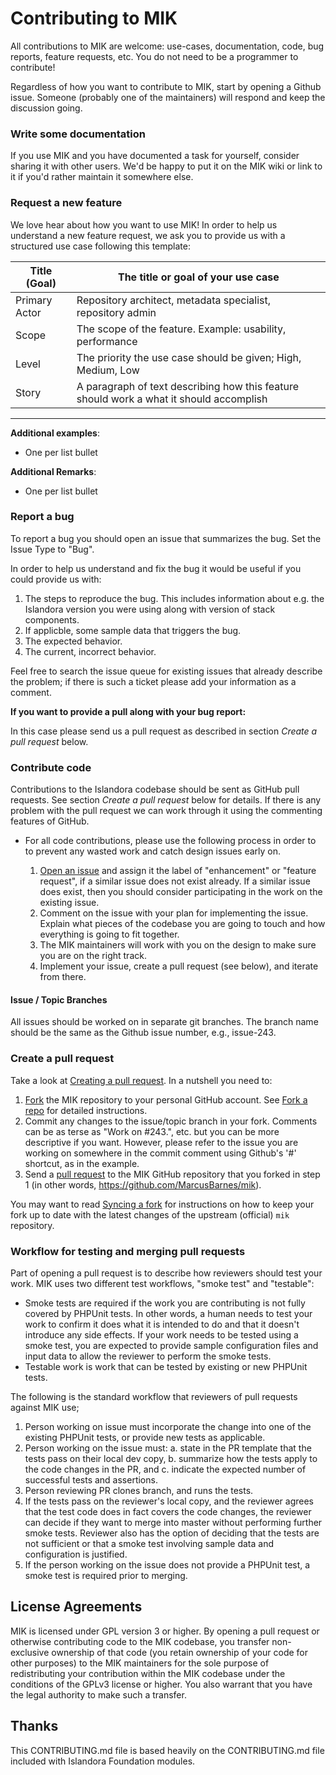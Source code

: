 # Contributing to MIK

All contributions to MIK are welcome: use-cases, documentation, code, bug reports, feature requests, etc. You do not need to be a programmer to contribute!

Regardless of how you want to contribute to MIK, start by opening a Github issue. Someone (probably one of the maintainers) will respond and keep the discussion going.

### Write some documentation

If you use MIK and you have documented a task for yourself, consider sharing it with other users. We'd be happy to put it on the MIK wiki or link to it if you'd rather maintain it somewhere else.

### Request a new feature

We love hear about how you want to use MIK! In order to help us understand a new feature request, we ask you to provide us with a structured use case following this template:

| Title (Goal)  | The title or goal of your use case                            |
--------------- |------------------------------------                           |
| Primary Actor | Repository architect, metadata specialist, repository admin   |
| Scope         | The scope of the feature. Example: usability, performance     |
| Level         | The priority the use case should be given; High, Medium, Low  |
| Story         | A paragraph of text describing how this feature should work a what it should accomplish |

***

**Additional examples**:
* One per list bullet

**Additional Remarks**:
* One per list bullet

### Report a bug

To report a bug you should open an issue that summarizes the bug. Set the Issue Type to "Bug".

In order to help us understand and fix the bug it would be useful if you could provide us with:

1. The steps to reproduce the bug. This includes information about e.g. the Islandora version you were using along with version of stack components.
2. If applicble, some sample data that triggers the bug.
3. The expected behavior.
4. The current, incorrect behavior.

Feel free to search the issue queue for existing issues that already describe the problem; if there is such a ticket please add your information as a comment.

**If you want to provide a pull along with your bug report:**

In this case please send us a pull request as described in section _Create a pull request_ below.

### Contribute code

Contributions to the Islandora codebase should be sent as GitHub pull requests. See section _Create a pull request_ below for details. If there is any problem with the pull request we can work through it using the commenting features of GitHub.

* For all code contributions, please use the following process in order to to prevent any wasted work and catch design issues early on.

    1. [Open an issue](https://github.com/MarcusBarnes/mik/issues) and assign it the label of "enhancement" or "feature request", if a similar issue does not exist already. If a similar issue does exist, then you should consider participating in the work on the existing issue.
    2. Comment on the issue with your plan for implementing the issue. Explain what pieces of the codebase you are going to touch and how everything is going to fit together.
    3. The MIK maintainers will work with you on the design to make sure you are on the right track.
    4. Implement your issue, create a pull request (see below), and iterate from there.

#### Issue / Topic Branches

All issues should be worked on in separate git branches. The branch name should be the same as the Github issue number, e.g., issue-243.

### Create a pull request

Take a look at [Creating a pull request](https://help.github.com/articles/creating-a-pull-request). In a nutshell you need to:

1. [Fork](https://help.github.com/articles/fork-a-repo) the MIK repository to your personal GitHub account. See [Fork a repo](https://help.github.com/articles/fork-a-repo) for detailed instructions.
2. Commit any changes to the issue/topic branch in your fork. Comments can be as terse as "Work on #243.", etc. but you can be more descriptive if you want. However, please refer to the issue you are working on somewhere in the commit comment using Github's '#' shortcut, as in the example.
3. Send a [pull request](https://help.github.com/articles/creating-a-pull-request) to the MIK GitHub repository that you forked in step 1 (in other words, https://github.com/MarcusBarnes/mik).

You may want to read [Syncing a fork](https://help.github.com/articles/syncing-a-fork) for instructions on how to keep your fork up to date with the latest changes of the upstream (official) `mik` repository.

### Workflow for testing and merging pull requests

Part of opening a pull request is to describe how reviewers should test your work. MIK uses two different test workflows, "smoke test" and "testable":

* Smoke tests are required if the work you are contributing is not fully covered by PHPUnit tests. In other words, a human needs to test your work to confirm it does what it is intended to do and that it doesn't introduce any side effects. If your work needs to be tested using a smoke test, you are expected to provide sample configuration files and input data to allow the reviewer to perform the smoke tests.
* Testable work is work that can be tested by existing or new PHPUnit tests.

The following is the standard workflow that reviewers of pull requests against MIK use;

1. Person working on issue must incorporate the change into one of the existing PHPUnit tests, or provide new tests as applicable.
1. Person working on the issue must:
    a. state in the PR template that the tests pass on their local dev copy,
    b. summarize how the tests apply to the code changes in the PR, and
    c. indicate the expected number of successful tests and assertions.
1. Person reviewing PR clones branch, and runs the tests.
1. If the tests pass on the reviewer's local copy, and the reviewer agrees that the test code does in fact covers the code changes, the reviewer can decide if they want to merge into master without performing further smoke tests. Reviewer also has the option of deciding that the tests are not sufficient or that a smoke test involving sample data and configuration is justified.
1. If the person working on the issue does not provide a PHPUnit test, a smoke test is required prior to merging.

## License Agreements

MIK is licensed under GPL version 3 or higher. By opening a pull request or otherwise contributing code to the MIK codebase, you transfer non-exclusive ownership of that code (you retain ownership of your code for other purposes) to the MIK maintainers for the sole purpose of redistributing your contribution within the MIK codebase under the conditions of the GPLv3 license or higher. You also warrant that you have the legal authority to make such a transfer.

## Thanks

This CONTRIBUTING.md file is based heavily on the CONTRIBUTING.md file included with Islandora Foundation modules.
